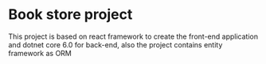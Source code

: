 # Book store project

This project is based on react framework to create the front-end application and dotnet core 6.0 for back-end,
also the project contains entity framework as ORM